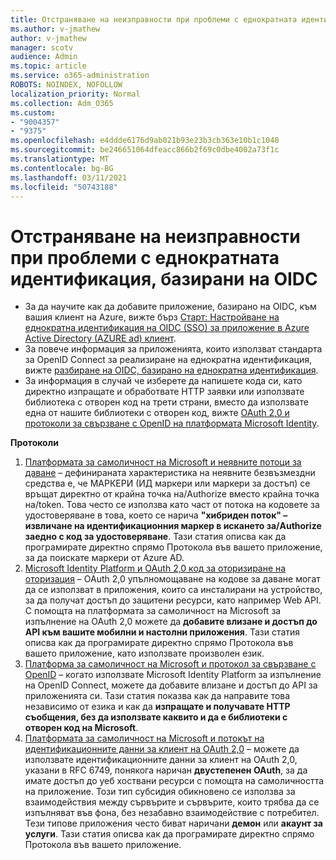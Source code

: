 ```yaml
---
title: Отстраняване на неизправности при проблеми с еднократната идентификация, базирани на OIDC
ms.author: v-jmathew
author: v-jmathew
manager: scotv
audience: Admin
ms.topic: article
ms.service: o365-administration
ROBOTS: NOINDEX, NOFOLLOW
localization_priority: Normal
ms.collection: Adm_O365
ms.custom:
- "9004357"
- "9375"
ms.openlocfilehash: e4ddde6176d9ab021b93e23b3cb363e10b1c1048
ms.sourcegitcommit: be246651064dfeacc866b2f69c0dbe4002a73f1c
ms.translationtype: MT
ms.contentlocale: bg-BG
ms.lasthandoff: 03/11/2021
ms.locfileid: "50743188"
---
```

# <a name="troubleshoot-oidc-based-seamless-single-sign-on-sso-issues"></a>Отстраняване на неизправности при проблеми с еднократната идентификация, базирани на OIDC

- За да научите как да добавите приложение, базирано на OIDC, към вашия клиент на Azure, вижте бърз [Старт: Настройване на еднократна идентификация на OIDC (SSO) за приложение в Azure Active Directory (AZURE ad) клиент](https://docs.microsoft.com/azure/active-directory/manage-apps/add-application-portal-setup-oidc-sso).
- За повече информация за приложенията, които използват стандарта за OpenID Connect за реализиране на еднократна идентификация, вижте [разбиране на OIDC, базирано на еднократна идентификация](https://docs.microsoft.com/azure/active-directory/manage-apps/configure-oidc-single-sign-on).
- За информация в случай че изберете да напишете кода си, като директно изпращате и обработвате HTTP заявки или използвате библиотека с отворен код на трети страни, вместо да използвате една от нашите библиотеки с отворен код, вижте [OAuth 2,0 и протоколи за свързване с OpenID на платформата Microsoft Identity](https://docs.microsoft.com/azure/active-directory/develop/active-directory-v2-protocols).

**Протоколи**

1. [Платформата за самоличност на Microsoft и неявните потоци за даване](https://docs.microsoft.com/azure/active-directory/develop/v2-oauth2-implicit-grant-flow) – дефинираната характеристика на неявните безвъзмездни средства е, че МАРКЕРИ (ИД маркери или маркери за достъп) се връщат директно от крайна точка на/Authorize вместо крайна точка на/token. Това често се използва като част от потока на кодовете за удостоверяване в това, което се нарича **"хибриден поток" – извличане на идентификационния маркер в искането за/Authorize заедно с код за удостоверяване**. Тази статия описва как да програмирате директно спрямо Протокола във вашето приложение, за да поискате маркери от Azure AD.
2. [Microsoft Identity Platform и OAuth 2,0 код за оторизиране на оторизация](https://docs.microsoft.com/azure/active-directory/develop/v2-oauth2-auth-code-flow) – OAuth 2,0 упълномощаване на кодове за даване могат да се използват в приложения, които са инсталирани на устройство, за да получат достъп до защитени ресурси, като например Web API. С помощта на платформата за самоличност на Microsoft за изпълнение на OAuth 2,0 можете да **добавите влизане и достъп до API към вашите мобилни и настолни приложения**. Тази статия описва как да програмирате директно спрямо Протокола във вашето приложение, като използвате произволен език.
3. [Платформа за самоличност на Microsoft и протокол за свързване с OpenID](https://docs.microsoft.com/azure/active-directory/develop/v2-protocols-oidc) – когато използвате Microsoft Identity Platform за изпълнение на OpenID Connect, можете да добавите влизане и достъп до API за приложенията си. Тази статия показва как да направите това независимо от езика и как да **изпращате и получавате HTTP съобщения, без да използвате каквито и да е библиотеки с отворен код на Microsoft**.
4. [Платформата за самоличност на Microsoft и потокът на идентификационните данни за клиент на OAuth 2,0](https://docs.microsoft.com/azure/active-directory/develop/v2-oauth2-client-creds-grant-flow) – можете да използвате идентификационните данни за клиент на OAuth 2,0, указани в RFC 6749, понякога наричан **двустепенен OAuth**, за да имате достъп до уеб хоствани ресурси с помощта на самоличността на приложение. Този тип субсидия обикновено се използва за взаимодействия между сървърите и сървърите, които трябва да се изпълняват във фона, без незабавно взаимодействие с потребител. Тези типове приложения често биват наричани **демон** или **акаунт за услуги**. Тази статия описва как да програмирате директно спрямо Протокола във вашето приложение.
